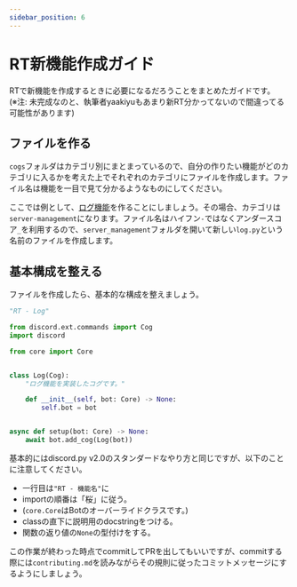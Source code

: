 ```yaml
---
sidebar_position: 6
---
```


# RT新機能作成ガイド
RTで新機能を作成するときに必要になるだろうことをまとめたガイドです。  
(※注: 未完成なのと、執筆者yaakiyuもあまり新RT分かってないので間違ってる可能性があります)

## ファイルを作る
`cogs`フォルダはカテゴリ別にまとまっているので、自分の作りたい機能がどのカテゴリに入るかを考えた上でそれぞれのカテゴリにファイルを作成します。ファイル名は機能を一目で見て分かるようなものにしてください。

ここでは例として、[ログ機能](https://github.com/rext-dev/rt-bot/issues/254)を作ることにしましょう。その場合、カテゴリは`server-management`になります。ファイル名はハイフン`-`ではなくアンダースコア`_`を利用するので、`server_management`フォルダを開いて新しい`log.py`という名前のファイルを作成します。

## 基本構成を整える
ファイルを作成したら、基本的な構成を整えましょう。
```python
"RT - Log"

from discord.ext.commands import Cog
import discord

from core import Core


class Log(Cog):
    "ログ機能を実装したコグです。"

    def __init__(self, bot: Core) -> None:
        self.bot = bot


async def setup(bot: Core) -> None:
    await bot.add_cog(Log(bot))
```
基本的にはdiscord.py v2.0のスタンダードなやり方と同じですが、以下のことに注意してください。
* 一行目は`"RT - 機能名"`に
* importの順番は「桜」に従う。
* (`core.Core`はBotのオーバーライドクラスです。)
* classの直下に説明用のdocstringをつける。
* 関数の返り値の`None`の型付けをする。

この作業が終わった時点でcommitしてPRを出してもいいですが、commitする際には`contributing.md`を読みながらその規則に従ったコミットメッセージにするようにしましょう。
